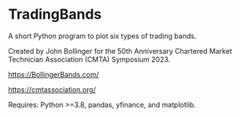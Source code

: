 # TradingBands
A short Python program to plot six types of trading bands.

Created by John Bollinger for the 50th Anniversary Chartered Market Technician Association (CMTA) Symposium 2023.

https://BollingerBands.com/

https://cmtassociation.org/

Requires: Python >=3.8, pandas, yfinance, and matplotlib.
